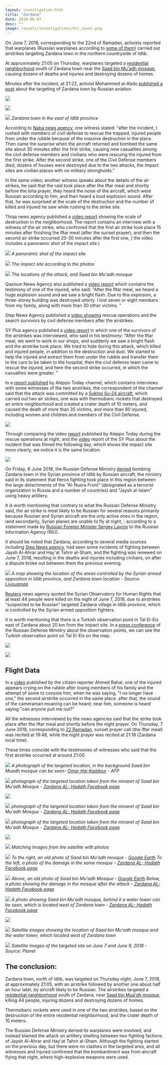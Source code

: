 ```yaml
---
layout: investigation.html
title: "Zardana"
date: 2018-06-07
desc: ""
image: /assets/investigations/hrc_cover.png
---
```


On June 7, 2018, corresponding to the 22nd of Ramadan, activists reported that warplanes (Russian warplanes according to [some of them](https://www.google.com/url?q=https://www.facebook.com/permalink.php?story_fbid%3D468042146963362%26id%3D100012727414501&sa=D&ust=1538476154379000)) carried out airstrikes targeting Zardana town in the northern countryside of Idlib.

At approximately 21:05 on Thursday, warplanes targeted a [residential neighborhood](https://www.google.com/url?q=https://earth.google.com/web/@36.04395964,36.75224262,319.55971579a,147.93847951d,35y,145.27914805h,0.15301545t,0r&sa=D&ust=1538476154379000) south of Zardana town near the [Saad bin Mu'adh mosque](https://www.google.com/url?q=https://earth.google.com/web/@36.04418524,36.75250114,319.86556206a,452.25160956d,35y,145.27877064h,0.15302276t,-0r/data%3DCmgaZhJeCiUweDE1MjU3MmM1MGRjOGQ0ZGY6MHhhMmZkYzhkY2Y3ZGQwODdiGTCE4n2xBUJAIXdiJ3Y6YEJAKiNTYWFkIGJpbiBmb3JiaWQKY29sbGVjdG9yIChXZXN0ZXJuKRgCIAEoAg&sa=D&ust=1538476154380000), causing dozens of deaths and injuries and destroying dozens of homes.

Minutes after the incident, at 21:22, activist Mohammed al-Abdu [published a post](https://www.google.com/url?q=https://www.facebook.com/permalink.php?story_fbid%3D468042146963362%26id%3D100012727414501&sa=D&ust=1538476154381000) about the targeting of Zardana town by Russian aviation.

![](/assets/investigations/zardana/image3.png)

![](/assets/investigations/zardana/image18.jpg)

![](/assets/investigations/zardana/image19.jpg)
*Zardana town in the east of Idlib province*


According to [Naba news agency](https://www.google.com/url?q=https://www.youtube.com/watch?v%3DBLwZlWwQbfg%26feature%3Dyoutu.be&sa=D&ust=1538476154383000), one witness stated: “after the incident, I rushed with members of civil defense to rescue the trapped, injured people from under the rubble because of the massive destruction in the place. Then came the surprise when the aircraft returned and bombed the same site about 30 minutes after the first strike, causing new casualties among the civil defense members and civilians who were rescuing the injured from the first strike. After the second strike, one of the Civil Defense members died, dozens of houses were destroyed due to the two attacks, the impact sites are civilian places with no military strongholds.”

In the same video; another witness speaks about the details of the air strikes, he said that the raid took place after the Iftar meal and shortly before the Isha prayer, they heard the noise of the aircraft, which were Russian according to him, and then heard a loud explosion sound. After that, he was surprised at the scale of the destruction and the number of killed and injured he saw while rushing to the strike site.

Thiqa news agency published a [video report](https://www.google.com/url?q=https://www.youtube.com/watch?v%3DvCuO3SLaM6U&sa=D&ust=1538476154383000) showing the scale of destruction in the neighborhood. The report contains an interview with a witness of the air strike, who confirmed that the first air strike took place 15 minutes after finishing the Iftar meal (after the sunset prayer), and then the second air strike occurred 20-30 minutes after the first one, ( the video includes a panoramic shot of the impact site.)

![](/assets/investigations/zardana/image8.jpg)
*A panoramic shot of the impact site*

![](/assets/investigations/zardana/image5.jpg)
*The impact site according to the photos*

![](/assets/investigations/zardana/image22.jpg)
*The locations of the attack, and Saad bin Mu'adh mosque*


Qasioun News Agency also published a [video report](https://www.google.com/url?q=https://www.youtube.com/watch?v%3DUNoVvij0Eqs&sa=D&ust=1538476154385000) which contains the testimony of one of the injured, who said: "After the Iftar meal, we heard a huge explosion sound and we saw a bright flash. Due to this explosion, a three-storey building was destroyed utterly. I lost seven or eight members from my family, along with more than 30 other victims. "

Step News Agency published a [video showing](https://www.google.com/url?q=https://www.youtube.com/watch?v%3D-XrXN4jTvAk&sa=D&ust=1538476154386000) rescue operations and the search survivors by civil defense members after the airstrikes.

SY Plus agency published a [video report](https://www.google.com/url?q=https://www.youtube.com/watch?v%3DB_E0k0cBOf8&sa=D&ust=1538476154386000) in which one of the survivors of the airstrikes was interviewed, who said in his testimony: "After the Iftar meal, we went to work in our shops, and suddenly we saw a bright flash and the airstrike took place. We tried to hide during this attack, which killed and injured people, in addition to the destruction and dust. We started to help the injured and extract them from under the rubble and transfer them to the cars to be taken to the hospital, then the civil defense team came to rescue the injured, and here the second strike occurred, in which the casualties were greater. "

In a [report published](https://www.google.com/url?q=https://www.facebook.com/HalabTodayTV/videos/2247042018646557/&sa=D&ust=1538476154387000) by Aleppo Today channel, which contains interviews with some witnesses of the two airstrikes, the correspondent of the channel said that the attack was committed by a [Sukhoi Su-24 aircraft](https://www.google.com/url?q=https://en.wikipedia.org/wiki/Sukhoi_Su-24&sa=D&ust=1538476154388000), which carried out two air strikes, one was with thermobaric rockets that destroyed an entire neighborhood and created a crater depth of 10 meters, and caused the death of more than 35 victims, and more than 80 injured, including women and children and members of the Civil Defense.

![](/assets/investigations/zardana/image7.png)

Through comparing the video [report](https://www.google.com/url?q=https://www.facebook.com/HalabTodayTV/videos/2247042018646557/&sa=D&ust=1538476154388000) published by Aleppo Today during the rescue operations at night, and the [video](https://www.google.com/url?q=https://www.youtube.com/watch?v%3DB_E0k0cBOf8&sa=D&ust=1538476154389000) report of the SY Plus about the incident that was filmed the following day, which shows the impact site more clearly, we notice it is the same location.

![](/assets/investigations/zardana/image4.jpg)

On Friday, 8 June 2018, the Russian Defense Ministry [denied](https://www.google.com/url?q=https://russian.rt.com/world/news/521128-minoborony-oprovergli-udar-siriya&sa=D&ust=1538476154390000) bombing Zardana town in the Syrian province of Idlib by Russian aircraft, the ministry said in its statement that fierce fighting took place in this region between the large detachments of the "Al-Nusra Front" (designated as a terrorist organization in Russia and a number of countries) and "Jaysh al-Islam" using heavy artillery.

It is worth mentioning that contrary to what the Russian Defense Ministry said, the air strike is most likely to be Russian for several reasons primarily because Russian and Syrian aircraft are the only active ones in the region, iand secondarily, Syrian planes are unable to fly at night, ; according to a statement made by [Russian Foreign Minister Sergey Lavrov](https://www.google.com/url?q=https://ria.ru/syria/20160921/1477468029.html&sa=D&ust=1538476154390000) to the Russian Information Agency (RIU).

It should be noted that Zardana, according to several media sources including [Step News agency](https://www.google.com/url?q=http://stepagency-sy.net/archives/198035&sa=D&ust=1538476154391000), had seen some incidents of fighting between Jaysh Al-Ahrar and Hay'at Tahrir al-Sham, and the fighting was renewed on June 7, 2018, resulting in the deaths and injuries including civilians, on after a dispute broke out between them the previous evening.

![](/assets/investigations/zardana/image10.jpg)
*A map showing the location of the areas controlled by the Syrian armed opposition in Idlib province, and Zardana town location - Source: [Liveuamap](https://www.google.com/url?q=https://syria.liveuamap.com/&sa=D&ust=1538476154392000)*


[Reuters](https://www.google.com/url?q=https://www.reuters.com/article/us-mideast-crisis-syria-idlib/air-strikes-kill-at-least-38-in-syrias-idlib-monitor-idUSKCN1J40RH&sa=D&ust=1538476154393000) news agency quoted the Syrian Observatory for Human Rights that at least 44 people were killed on the night of June 7, 2018, due to airstrikes "suspected to be Russian" targeted Zardana village in Idlib province, which is controlled by the Syrian armed opposition fighters.

It is worth mentioning that there is a Turkish observation point in Tal El-Eis east of Zardana about 20 km from the impact site. In a [press conference](https://www.google.com/url?q=https://www.youtube.com/watch?time_continue%3D106%26amp;v%3DoqUQxr-FU9I&sa=D&ust=1538476154393000) of the Russian Defense Ministry about the observation points, we can see the Turkish observation point on Tal El-Eis on the map.

![](/assets/investigations/zardana/image12.png)

![](/assets/investigations/zardana/image17.jpg)

## Flight Data

In a [video](https://www.google.com/url?q=https://www.youtube.com/watch?v%3DwjS4WmBQn2k&sa=D&ust=1538476154395000) published by the citizen reporter Ahmed Rahal, one of the injured appears crying on the rubble after losing members of his family and the attempt of some to console him, when he was saying, "I no longer have one," the second airstrike occurred in the same place. after that, the sound of the cameraman moaning can be heard; near him, someone is heard saying "can anyone pull me out?"

All the witnesses interviewed by the news agencies said that the strike took place after the Iftar meal and shortly before the night prayer. On Thursday, 7 June 2018, corresponding to [22 Ramadan](https://www.google.com/url?q=http://dirarab.net/prayertimes/ramadan/Syria/Idlib&sa=D&ust=1538476154395000), sunset prayer call (the Iftar meal) was recited at 19:48, while the night prayer was recited at 21:18 (Zardana local time).

These times coincide with the testimonies of witnesses who said that the first airstrike occurred at around 21:00.

![](/assets/investigations/zardana/image21.jpg)
*A photograph of the targeted location, in the background Saad bin Muadh mosque can be seen- [Omar Haj Kaddour](https://www.google.com/url?q=https://www.facebook.com/media/set/?set%3Da.10209881398830770.1073742052.1807482420%26type%3D3&sa=D&ust=1538476154396000) \- AFP*


![](/assets/investigations/zardana/image14.jpg)
*photograph of the targeted location taken from the minaret of Saad bin Mu'adh Mosque - [Zardana AL- Hadath Facebook page](https://www.google.com/url?q=https://www.facebook.com/Zerdna838/posts/442233609551095&sa=D&ust=1538476154397000)*


![](/assets/investigations/zardana/image11.jpg)

![](/assets/investigations/zardana/image24.jpg)
*photograph of the targeted location taken from the minaret of Saad bin Mu'adh Mosque - [Zardana AL- Hadath Facebook page](https://www.google.com/url?q=https://www.facebook.com/Zerdna838/posts/442233609551095&sa=D&ust=1538476154397000)*


![](/assets/investigations/zardana/image1.jpg)
*photograph of the targeted location taken from the minaret of Saad bin Mu'adh Mosque - [Zardana AL- Hadath Facebook page](https://www.google.com/url?q=https://www.facebook.com/Zerdna838/posts/442233609551095&sa=D&ust=1538476154398000)*


![](/assets/investigations/zardana/image2.jpg)

![](/assets/investigations/zardana/image20.jpg)
*Matching Images from the satellite with photos*


![](/assets/investigations/zardana/image13.jpg)
*To the right, an old photo of Saad bin Mu'adh mosque - [Google Earth](https://www.google.com/url?q=https://earth.google.com/web/@36.04600937,36.753989,319.43737442a,1015.92452168d,35y,-0.00000301h,0.8381202t,0r/data%3DCmgaZhJeCiUweDE1MjU3MmM1MGRjOGQ0ZGY6MHhhMmZkYzhkY2Y3ZGQwODdiGbMgb4KxBUJAIXdiJ3Y6YEJAKiNTYWFkIGJpbiBmb3JiaWQKY29sbGVjdG9yIChXZXN0ZXJuKRgDIAEoAg&sa=D&ust=1538476154399000)*
*To the left, a photo of the damage in the same mosque - [Zardana AL- Hadath Facebook page](https://www.google.com/url?q=https://www.facebook.com/Zerdna838/posts/442233609551095&sa=D&ust=1538476154400000)*


![](/assets/investigations/zardana/image16.jpg)
*Above, an old photo of Saad bin Mu'adh Mosque - [Google Earth](https://www.google.com/url?q=https://earth.google.com/web/@36.04600937,36.753989,319.43737442a,1015.92452168d,35y,-0.00000306h,0.8381202t,0r/data%3DCmgaZhJeCiUweDE1MjU3MmM1MGRjOGQ0ZGY6MHhhMmZkYzhkY2Y3ZGQwODdiGbMgb4KxBUJAIXdiJ3Y6YEJAKiNTYWFkIGJpbiBmb3JiaWQKY29sbGVjdG9yIChXZXN0ZXJuKRgDIAEoAg&sa=D&ust=1538476154400000)*
*Below, a photo showing the damage in the mosque after the attack - [Zardana AL- Hadath Facebook page](https://www.google.com/url?q=https://www.facebook.com/Zerdna838/posts/442233609551095&sa=D&ust=1538476154401000)*


![](/assets/investigations/zardana/image15.jpg)
*A photo showing Saad bin Mu'adh mosque, behind it a water tower can be seen, which is located west of Zardana town - [Zardana AL- Hadath Facebook page](https://www.google.com/url?q=https://www.facebook.com/Zerdna838/posts/442233609551095&sa=D&ust=1538476154401000)*


![](/assets/investigations/zardana/image6.jpg)

![](/assets/investigations/zardana/image9.jpg)
*Satellite images showing the location of Saad bin Mu'adh mosque and the water tower, which located west of Zardana town*


![](/assets/investigations/zardana/image23.png)
*Satellite images of the targeted site on June 7 and June 9, 2018 - Source: Planet*


## The conclusion:

Zardana town, north of Idlib, was targeted on Thursday night, June 7, 2018, at approximately 21:05, with an airstrike followed by another one about half an hour later, by aircraft likely to be Russian. The airstrikes targeted a [residential neighborhood](https://www.google.com/url?q=https://earth.google.com/web/@36.04395964,36.75224262,319.55971579a,147.93847951d,35y,145.27914805h,0.15301545t,0r&sa=D&ust=1538476154403000) south of Zardana, near [Saad bin Mua'dh mosque](https://www.google.com/url?q=https://earth.google.com/web/@36.04418524,36.75250114,319.86556206a,452.25160956d,35y,145.27877064h,0.15302276t,-0r/data%3DCmgaZhJeCiUweDE1MjU3MmM1MGRjOGQ0ZGY6MHhhMmZkYzhkY2Y3ZGQwODdiGTCE4n2xBUJAIXdiJ3Y6YEJAKiNTYWFkIGJpbiBmb3JiaWQKY29sbGVjdG9yIChXZXN0ZXJuKRgCIAEoAg&sa=D&ust=1538476154403000), killing 44 people, injuring dozens and destroying dozens of homes.

Thermobaric rockets were used in one of the two airstrikes, based on the destruction of the entire residential neighborhood, and the crater depth of 10 meters.

The Russian Defense Ministry denied its warplanes were involved, and instead blamed the attack on artillery shelling between two fighting factions of Jaysh Al-Ahrar and Hay'at Tahrir al-Sham. Although the fighting started on the previous day, but there were no clashes in the targeted area, and all witnesses and injured confirmed that the bombardment was from aircraft flying that night, where high-explosive weapons were used.
